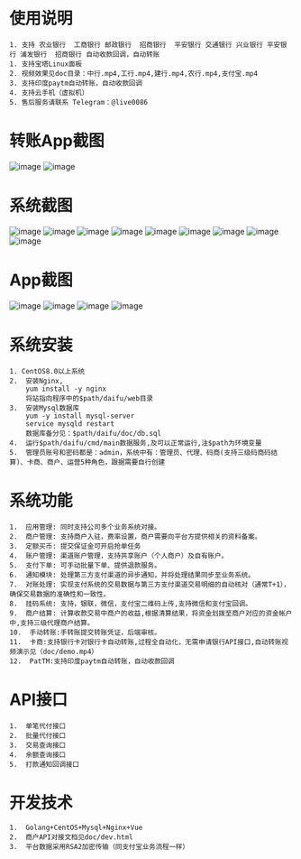 # 使用说明
	1. 支持 农业银行  工商银行 邮政银行  招商银行  平安银行 交通银行 兴业银行 平安银行 浦发银行  招商银行 自动收款回调，自动转账
	1. 支持宝塔Linux面板
	2. 视频效果见doc目录：中行.mp4,工行.mp4,建行.mp4,农行.mp4,支付宝.mp4
	3. 支持印度paytm自动转账，自动收款回调
	4. 支持云手机（虚拟机）
	5. 售后服务请联系 Telegram：@live0086
# 转账App截图
![image](https://github.com/1752325542/daifu/blob/master/doc/1x.png)
![image](https://github.com/1752325542/daifu/blob/master/doc/2x.png)
	
# 系统截图
![image](https://github.com/1752325542/daifu/blob/master/doc/1.png)
![image](https://github.com/1752325542/daifu/blob/master/doc/9.png)
![image](https://github.com/1752325542/daifu/blob/master/doc/2.png)
![image](https://github.com/1752325542/daifu/blob/master/doc/3.png)
![image](https://github.com/1752325542/daifu/blob/master/doc/4.png)
![image](https://github.com/1752325542/daifu/blob/master/doc/5.png)
![image](https://github.com/1752325542/daifu/blob/master/doc/6.png)
![image](https://github.com/1752325542/daifu/blob/master/doc/7.png)
![image](https://github.com/1752325542/daifu/blob/master/doc/8.png)
# App截图
![image](https://github.com/1752325542/daifu/blob/master/doc/10000.jpg)
![image](https://github.com/1752325542/daifu/blob/master/doc/10001.jpg)
![image](https://github.com/1752325542/daifu/blob/master/doc/10002.jpg)
![image](https://github.com/1752325542/daifu/blob/master/doc/10003.jpg)


# 系统安装
	1. CentOS8.0以上系统
	2.	安装Nginx,
		yum install -y nginx  
		将站指向程序中的$path/daifu/web目录
	3.	安装Mysql数据库
		yum -y install mysql-server
		service mysqld restart
		数据库备分见：$path/daifu/doc/db.sql
	4.	运行$path/daifu/cmd/main数据服务,及可以正常运行,注$path为环境变量
	5.	管理员账号和密码都是：admin，系统中有：管理员、代理、码商(支持三级码商码结算)、卡商、商户、运营5种角色，跟据需要自行创建
	


# 系统功能
	1.	应用管理: 同时支持公司多个业务系统对接。
	2.	商户管理: 支持商户入驻，费率设置，商户需要向平台方提供相关的资料备案。
	3.	定额买币: 提交保证金可开启抢单任务
	4.	账户管理: 渠道账户管理，支持共享账户（个人商户）及自有账户。
	5.	支付下单: 可手动批量下单、提供退款服务。
	6.	通知模块: 处理第三方支付渠道的异步通知，并将处理结果同步至业务系统。
	7.	对账处理: 实现支付系统的交易数据与第三方支付渠道交易明细的自动核对（通常T+1），确保交易数据的准确性和一致性。
	8.	挂码系统: 支持，银联，微信，支付宝二维码上传,支持微信和支付宝回调。
	9.	商户结算: 计算收款交易中商户的收益,根据清算结果，将资金划拨至商户对应的资金帐户中,支持三级代理商户结算。
	10.  手动转账:手转账提交转账凭证，后端审核。
	11.  卡商:支持银行卡对银行卡自动转账,过程全自动化，无需申请银行API接口,自动转账视频演示见（doc/demo.mp4）
	12.  PatTM:支持印度paytm自动转账，自动收款回调
  
  
# API接口
	1.	单笔代付接口
	2.	批量代付接口
	3.	交易查询接口
	4.	余额查询接口
	5.	打款通知回调接口
  
# 开发技术
	1.	Golang+CentOS+Mysql+Nginx+Vue
	2. 	商户API对接文档见doc/dev.html
	3. 	平台数据采用RSA2加密传输（同支付宝业务流程一样）

